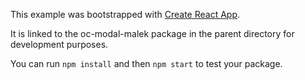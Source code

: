 This example was bootstrapped with [Create React App](https://github.com/facebook/create-react-app).

It is linked to the oc-modal-malek package in the parent directory for development purposes.

You can run `npm install` and then `npm start` to test your package.
